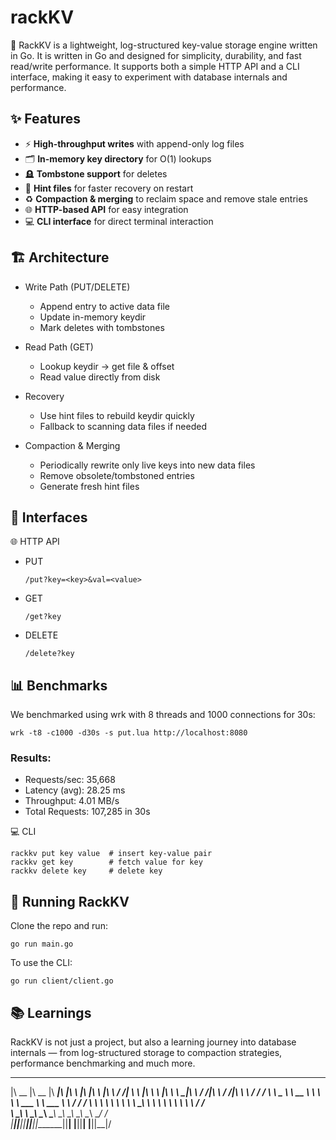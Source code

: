 # rackKV
🚀 RackKV is a lightweight, log-structured key-value storage engine written in Go.
It is written in Go and designed for simplicity, durability, and fast read/write performance.
It supports both a simple HTTP API and a CLI interface, making it easy to experiment with database internals and performance.


## ✨ Features  

- ⚡ **High-throughput writes** with append-only log files  
- 🗂️ **In-memory key directory** for O(1) lookups  
- 🪦 **Tombstone support** for deletes  
- 📝 **Hint files** for faster recovery on restart  
- ♻️ **Compaction & merging** to reclaim space and remove stale entries  
- 🌐 **HTTP-based API** for easy integration  
- 💻 **CLI interface** for direct terminal interaction  



## 🏗️ Architecture

- Write Path (PUT/DELETE)
  - Append entry to active data file
  - Update in-memory keydir
  - Mark deletes with tombstones

- Read Path (GET)
  - Lookup keydir → get file & offset
  - Read value directly from disk

- Recovery
  - Use hint files to rebuild keydir quickly
  - Fallback to scanning data files if needed

- Compaction & Merging
  - Periodically rewrite only live keys into new data files
  - Remove obsolete/tombstoned entries
  - Generate fresh hint files

## 🔑 Interfaces
🌐 HTTP API 
- PUT

   ```/put?key=<key>&val=<value>```
- GET
 
   ```/get?key```
- DELETE
 
   ```/delete?key```

## 📊 Benchmarks
We benchmarked using wrk with 8 threads and 1000 connections for 30s:
```
wrk -t8 -c1000 -d30s -s put.lua http://localhost:8080

```
### Results:
- Requests/sec: 35,668
- Latency (avg): 28.25 ms
- Throughput: 4.01 MB/s
- Total Requests: 107,285 in 30s

💻 CLI
```rackkv open           # start server  
rackkv put key value  # insert key-value pair  
rackkv get key        # fetch value for key  
rackkv delete key     # delete key  
```

## 🚀 Running RackKV
Clone the repo and run:
```
go run main.go
```
To use the CLI:
```
go run client/client.go
```
## 📚 Learnings
RackKV is not just a project, but also a learning journey into database internals — from log-structured storage to compaction strategies, performance benchmarking and much more.

 ________  ________  ________  ___  __    ___  __    ___      ___ 
|\   __  \|\   __  \|\   ____\|\  \|\  \ |\  \|\  \ |\  \    /  /|
\ \  \|\  \ \  \|\  \ \  \___|\ \  \/  /|\ \  \/  /|\ \  \  /  / /
 \ \   _  _\ \   __  \ \  \    \ \   ___  \ \   ___  \ \  \/  / / 
  \ \  \\  \\ \  \ \  \ \  \____\ \  \\ \  \ \  \\ \  \ \    / /  
   \ \__\\ _\\ \__\ \__\ \_______\ \__\\ \__\ \__\\ \__\ \__/ /   
    \|__|\|__|\|__|\|__|\|_______|\|__| \|__|\|__| \|__|\|__|/    
                                                                  
